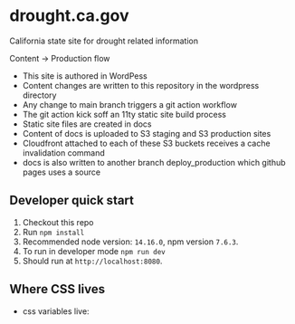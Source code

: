 # drought.ca.gov

California state site for drought related information

Content -> Production flow

- This site is authored in WordPess
- Content changes are written to this repository in the wordpress directory
- Any change to main branch triggers a git action workflow
- The git action kick soff an 11ty static site build process
- Static site files are created in docs
- Content of docs is uploaded to S3 staging and S3 production sites
- Cloudfront attached to each of these S3 buckets receives a cache invalidation command
- docs is also written to another branch deploy_production which github pages uses a source


## Developer quick start
1. Checkout this repo
2. Run `npm install`
3. Recommended node version: `14.16.0`, npm version `7.6.3`.
4. To run in developer mode `npm run dev`
5. Should run at `http://localhost:8080`.

## Where CSS lives

* css variables live: 